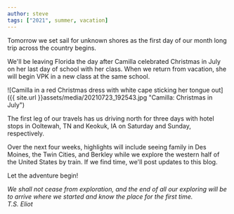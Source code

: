 ```yaml
---
author: steve
tags: ["2021", summer, vacation]
---
```

Tomorrow we set sail for unknown shores as the first day of our month long trip across the country begins.  

We'll be leaving Florida the day after Camilla celebrated Christmas in July on her last day of school with her class.  When we return from vacation, she will begin VPK in a new class at the same school.  

![Camilla in a red Christmas dress with white cape sticking her tongue out]({{ site.url }}assets/media/20210723_192543.jpg "Camilla: Christmas in July")

The first leg of our travels has us driving north for three days with hotel stops in Ooltewah, TN and Keokuk, IA on Saturday and Sunday, respectively.  

Over the next four weeks, highlights will include seeing family in Des Moines, the Twin Cities, and Berkley while we explore the western half of the United States by train.  If we find time, we'll post updates to this blog.

Let the adventure begin!  

_We shall not cease from exploration, and the end of all our exploring will be to arrive where we started and know the place for the first time.  
T.S. Eliot_
